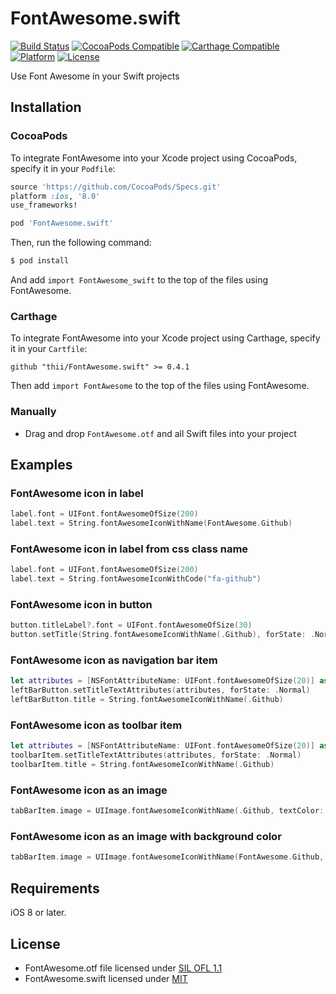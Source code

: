 # FontAwesome.swift

[![Build Status](http://img.shields.io/travis/thii/FontAwesome.swift.svg?style=flat)](https://travis-ci.org/thii/FontAwesome.swift)
[![CocoaPods Compatible](https://img.shields.io/cocoapods/v/FontAwesome.swift.svg)](https://img.shields.io/cocoapods/v/FontAwesome.swift.svg)
[![Carthage Compatible](https://img.shields.io/badge/Carthage-compatible-4BC51D.svg?style=flat)](https://github.com/Carthage/Carthage)
[![Platform](https://img.shields.io/cocoapods/p/FontAwesome.swift.svg?style=flat)](http://cocoadocs.org/docsets/FontAwesome.swift)
[![License](https://img.shields.io/cocoapods/l/FontAwesome.swift.svg)](https://raw.githubusercontent.com/thii/FontAwesome.swift/master/LICENSE)

Use Font Awesome in your Swift projects

## Installation

### CocoaPods

To integrate FontAwesome into your Xcode project using CocoaPods, specify it in your `Podfile`:

```ruby
source 'https://github.com/CocoaPods/Specs.git'
platform :ios, '8.0'
use_frameworks!

pod 'FontAwesome.swift'
```

Then, run the following command:

```bash
$ pod install
```

And add `import FontAwesome_swift` to the top of the files using FontAwesome.

### Carthage

To integrate FontAwesome into your Xcode project using Carthage, specify it in your `Cartfile`:

```ogdl
github "thii/FontAwesome.swift" >= 0.4.1
```

Then add `import FontAwesome` to the top of the files using FontAwesome.

### Manually
- Drag and drop `FontAwesome.otf` and all Swift files into your project

## Examples

### FontAwesome icon in label
```swift
label.font = UIFont.fontAwesomeOfSize(200)
label.text = String.fontAwesomeIconWithName(FontAwesome.Github)
```

### FontAwesome icon in label from css class name
```swift
label.font = UIFont.fontAwesomeOfSize(200)
label.text = String.fontAwesomeIconWithCode("fa-github")
```


### FontAwesome icon in button
```swift
button.titleLabel?.font = UIFont.fontAwesomeOfSize(30)
button.setTitle(String.fontAwesomeIconWithName(.Github), forState: .Normal)
```

### FontAwesome icon as navigation bar item
```swift
let attributes = [NSFontAttributeName: UIFont.fontAwesomeOfSize(20)] as Dictionary!
leftBarButton.setTitleTextAttributes(attributes, forState: .Normal)
leftBarButton.title = String.fontAwesomeIconWithName(.Github)
```

### FontAwesome icon as toolbar item
```swift
let attributes = [NSFontAttributeName: UIFont.fontAwesomeOfSize(20)] as Dictionary!
toolbarItem.setTitleTextAttributes(attributes, forState: .Normal)
toolbarItem.title = String.fontAwesomeIconWithName(.Github)
```

### FontAwesome icon as an image
```swift
tabBarItem.image = UIImage.fontAwesomeIconWithName(.Github, textColor: UIColor.blackColor(), size: CGSizeMake(30, 30))
```

### FontAwesome icon as an image with background color
```swift
tabBarItem.image = UIImage.fontAwesomeIconWithName(FontAwesome.Github, textColor: UIColor.blueColor(), size: CGSizeMake(4000, 4000), backgroundColor: UIColor.redColor())
```

## Requirements

iOS 8 or later.

## License
- FontAwesome.otf file licensed under [SIL OFL 1.1](http://scripts.sil.org/OFL)
- FontAwesome.swift licensed under [MIT](http://thi.mit-license.org/)
